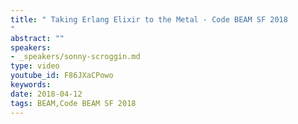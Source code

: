 ```yaml
---
title: " Taking Erlang Elixir to the Metal - Code BEAM SF 2018
"
abstract: ""
speakers:
- _speakers/sonny-scroggin.md
type: video
youtube_id: F86JXaCPowo
keywords: 
date: 2018-04-12
tags: BEAM,Code BEAM SF 2018
---
```


